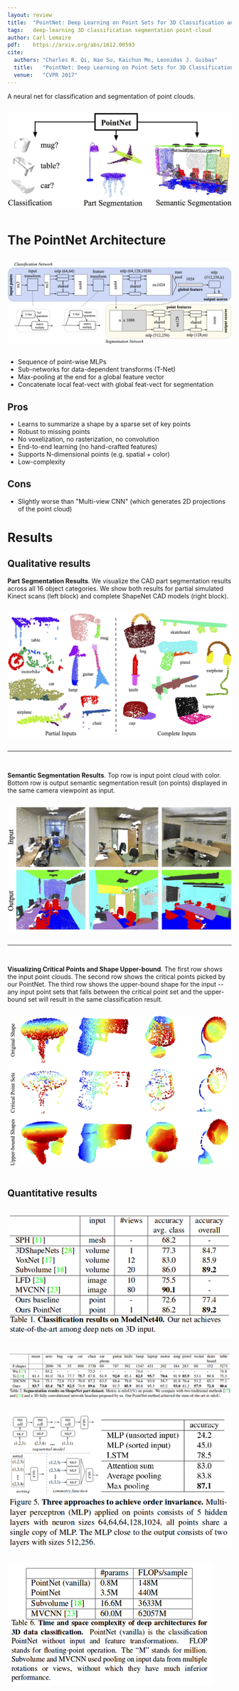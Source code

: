 ```yaml
---
layout: review
title:  "PointNet: Deep Learning on Point Sets for 3D Classification and Segmentation"
tags:   deep-learning 3D classification segmentation point-cloud
author: Carl Lemaire
pdf:    https://arxiv.org/abs/1612.00593
cite:
  authors: "Charles R. Qi, Hao Su, Kaichun Mo, Leonidas J. Guibas"
  title:   "PointNet: Deep Learning on Point Sets for 3D Classification and Segmentation"
  venue:   "CVPR 2017"
---
```


<style type="text/css">img {margin: 1em 0 1em 0;}</style>

A neural net for classification and segmentation of point clouds.

![](/deep-learning/images/pointnet/teaser.jpg)

# The PointNet Architecture

![](/deep-learning/images/pointnet/pointnet.jpg)

* Sequence of point-wise MLPs
* Sub-networks for data-dependent transforms (T-Net)
* Max-pooling at the end for a global feature vector
* Concatenate local feat-vect with global feat-vect for segmentation

## Pros

* Learns to summarize a shape by a sparse set of key points
* Robust to missing points
* No voxelization, no rasterization, no convolution
* End-to-end learning (no hand-crafted features)
* Supports N-dimensional points (e.g. spatial + color)
* Low-complexity

## Cons

* Slightly worse than "Multi-view CNN" (which generates 2D projections of the point cloud)

# Results

## Qualitative results

**Part Segmentation Results**. We visualize the CAD part segmentation results across all 16 object categories. We show both results for partial simulated Kinect scans (left block) and complete ShapeNet CAD models (right block).

![](/deep-learning/images/pointnet/segres.jpg)

---
<br>

**Semantic Segmentation Results**. Top row is input point cloud with color. Bottom row is output semantic segmentation result (on points) displayed in the same camera viewpoint as input.

![](/deep-learning/images/pointnet/semantic.jpg)

---
<br>

**Visualizing Critical Points and Shape Upper-bound**. The first row shows the input point clouds. The second row shows the critical points picked by our PointNet. The third row shows the upper-bound shape for the input -- any input point sets that falls between the critical point set and the upper-bound set will result in the same classification result.

![](/deep-learning/images/pointnet/kp_ss_visu1.jpg)

## Quantitative results

![](/deep-learning/images/pointnet/t1.png)
![](/deep-learning/images/pointnet/t2.png)
![](/deep-learning/images/pointnet/f5.png)
![](/deep-learning/images/pointnet/t6.png)
